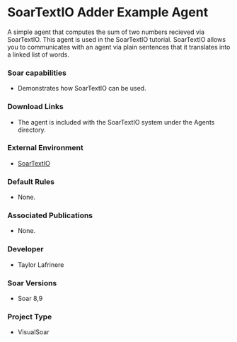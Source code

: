 # SoarTextIO Adder Example Agent #
A simple agent that computes the sum of two numbers recieved via SoarTextIO. This agent is used in the SoarTextIO tutorial. SoarTextIO allows you to communicates with an agent via plain sentences that it translates into a linked list of words.

### Soar capabilities ###
  * Demonstrates how SoarTextIO can be used.

### Download Links ###
  * The agent is included with the SoarTextIO system under the Agents directory.

### External Environment ###
  * [SoarTextIO](Domains_SoarTextIO.md)

### Default Rules ###
  * None.

### Associated Publications ###
  * None.

### Developer ###
  * Taylor Lafrinere

### Soar Versions ###
  * Soar 8,9

### Project Type ###
  * VisualSoar